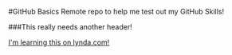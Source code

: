 #GitHub Basics
Remote repo to help me test out my GitHub Skills!

###This really needs another header!

[I'm learning this on lynda.com!](http://lynda.com)
